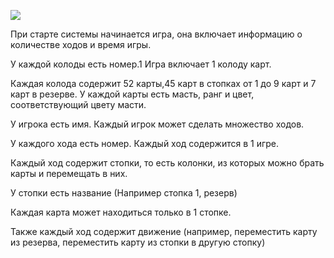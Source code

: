 ﻿![](images/domain-model.png)

При старте системы начинается игра, она включает информацию о количестве ходов и время игры.

У каждой колоды есть номер.1 Игра включает 1 колоду карт.

Каждая колода содержит 52 карты,45 карт в стопках от 1 до 9 карт и 7 карт в резерве. У каждой карты есть масть, ранг и цвет, соответствующий цвету масти.

У игрока есть имя. Каждый игрок может сделать множество ходов.

У каждого хода есть номер. Каждый ход содержится в 1 игре.

Каждый ход содержит стопки, то есть колонки, из которых можно брать карты и перемещать в них.

У стопки есть название (Например стопка 1, резерв)

Каждая карта может находиться только в 1 стопке.

Также каждый ход содержит движение (например, переместить карту из резерва, переместить карту из стопки в другую стопку) 

